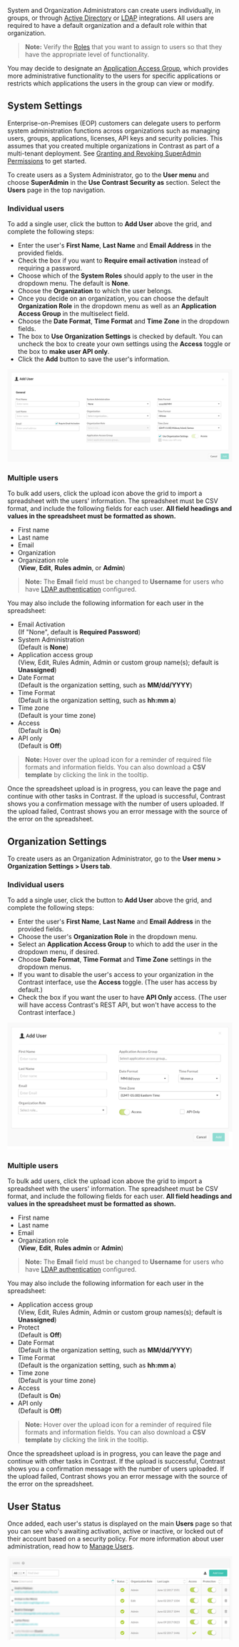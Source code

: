<!--
title: "Create Users"
description: "Creating Users in Contrast TeamServer"
tags: "Admin onboarding TeamServer user settings license defend protection create"
-->

System and Organization Administrators can create users individually, in groups, or through [Active Directory](installation-setupauth.html#ad) or [LDAP](installation-setupauth.html#ldap) integrations. All users are required to have a default organization and a default role within that organization. 

>**Note:** Verify the [Roles](admin-manageorgsroleperm.html#roles) that you want to assign to users so that they have the appropriate level of functionality.

You may decide to designate an [Application Access Group](admin-onboardteam.html#group), which provides more administrative functionality to the users for specific applications or restricts which applications the users in the group can view or modify.

## System Settings

Enterprise-on-Premises (EOP) customers can delegate users to perform system administration functions across organizations such as managing users, groups, applications, licenses, API keys and security policies. This assumes that you created multiple organizations in Contrast as part of a multi-tenant deployment. See [Granting and Revoking SuperAdmin Permissions](admin-manageorgs.html#sa) to get started.

To create users as a System Administrator, go to the **User menu** and choose **SuperAdmin** in the **Use Contrast Security as** section. Select the **Users** page in the top navigation. 

### Individual users

To add a single user, click the button to **Add User** above the grid, and complete the following steps: 

* Enter the user's **First Name**, **Last Name** and **Email Address** in the provided fields. 
* Check the box if you want to **Require email activation** instead of requiring a password.
* Choose which of the **System Roles** should apply to the user in the dropdown menu. The default is **None**. 
* Choose the **Organization** to which the user belongs. 
* Once you decide on an organization, you can choose the default **Organization Role** in the dropdown menu as well as an **Application Access Group** in the multiselect field.
* Choose the **Date Format**, **Time Format** and **Time Zone** in the dropdown fields. 
* The box to **Use Organization Settings** is checked by default. You can uncheck the box to create your own settings using the **Access** toggle or the box to **make user API only**. 
* Click the **Add** button to save the user's information. 

<a href="assets/images/User-system-admin.png" rel="lightbox" title="Add a user as a Super Administrator"><img class="thumbnail" src="assets/images/User-system-admin.png"/></a>


### Multiple users 

To bulk add users, click the upload icon above the grid to import a spreadsheet with the users' information. The spreadsheet must be CSV format, and include the following fields for each user. **All field headings and values in the spreadsheet must be formatted as shown.** 

* First name 
* Last name 
* Email 
* Organization 
* Organization role <br> (**View**, **Edit**, **Rules admin**, or **Admin**)

> **Note:** The **Email** field must be changed to **Username** for users who have [LDAP authentication](installation-setupauth.html) configured. 

You may also include the following information for each user in the spreadsheet: 

* Email Activation <br> (If "None", default is **Required Password**)
* System Administration <br> (Default is **None**)
* Application access group <br> (View, Edit, Rules Admin, Admin or custom group name(s); default is **Unassigned**)
* Date Format <br> (Default is the organization setting, such as **MM/dd/YYYY**)
* Time Format <br> (Default is the organization setting, such as **hh:mm a**)
* Time zone <br> (Default is your time zone)
* Access <br> (Default is **On**)
* API only <br> (Default is **Off**)

> **Note:** Hover over the upload icon for a reminder of required file formats and information fields. You can also download a **CSV template** by clicking the link in the tooltip. 

Once the spreadsheet upload is in progress, you can leave the page and continue with other tasks in Contrast. If the upload is successful, Contrast shows you a confirmation message with the number of users uploaded. If the upload failed, Contrast shows you an error message with the source of the error on the spreadsheet.

## Organization Settings

To create users as an Organization Administrator, go to the **User menu > Organization Settings > Users tab**. 

### Individual users

To add a single user, click the button to **Add User** above the grid, and complete the following steps: 

* Enter the user's **First Name**, **Last Name** and **Email Address** in the provided fields. 
* Choose the user's **Organization Role** in the dropdown menu. 
* Select an **Application Access Group** to which to add the user in the dropdown menu, if desired. 
* Choose **Date Format**, **Time Format** and **Time Zone** settings in the dropdown menus. 
* If you want to disable the user's access to your organization in the Contrast interface, use the **Access** toggle. (The user has access by default.)
* Check the box if you want the user to have **API Only** access. (The user will have access Contrast's REST API, but won't have access to the Contrast interface.)

<a href="assets/images/Create_User.png" rel="lightbox" title="Add a user as an Organization Administrator"><img class="thumbnail" src="assets/images/Create_User.png"/></a>

### Multiple users

To bulk add users, click the upload icon above the grid to import a spreadsheet with the users' information. The spreadsheet must be CSV format, and include the following fields for each user. **All field headings and values in the spreadsheet must be formatted as shown.** 

* First name 
* Last name 
* Email 
* Organization role <br> (**View**, **Edit**, **Rules admin** or **Admin**)

> **Note:** The **Email** field must be changed to **Username** for users who have [LDAP authentication](installation-setupauth.html) configured. 

You may also include the following information for each user in the spreadsheet: 

* Application access group <br> (View, Edit, Rules Admin, Admin or custom group names(s); default is **Unassigned**)
* Protect <br> (Default is **Off**)
* Date Format <br> (Default is the organization setting, such as **MM/dd/YYYY**)
* Time Format <br> (Default is the organization setting, such as **hh:mm a**)
* Time zone <br> (Default is your time zone)
* Access <br> (Default is **On**)
* API only <br> (Default is **Off**)

> **Note:** Hover over the upload icon for a reminder of required file formats and information fields. You can also download a **CSV template** by clicking the link in the tooltip. 

Once the spreadsheet upload is in progress, you can leave the page and continue with other tasks in Contrast. If the upload is successful, Contrast shows you a confirmation message with the number of users uploaded. If the upload failed, Contrast shows you an error message with the source of the error on the spreadsheet.

## User Status

Once added, each user's status is displayed on the main **Users** page so that you can see who's awaiting activation, active or inactive, or locked out of their account based on a security policy. For more information about user administration, read how to [Manage Users](admin-manageorgs.html#manage-user). 

<a href="assets/images/User-grid.png" rel="lightbox" title="Users grid for Organization Administrators"><img class="thumbnail" src="assets/images/User-grid.png"/></a>



